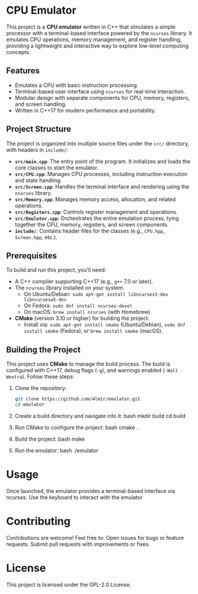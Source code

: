 # CPU Emulator

This project is a **CPU emulator** written in C++ that simulates a simple processor with a terminal-based interface powered by the `ncurses` library. It emulates CPU operations, memory management, and register handling, providing a lightweight and interactive way to explore low-level computing concepts.

## Features
- Emulates a CPU with basic instruction processing.
- Terminal-based user interface using `ncurses` for real-time interaction.
- Modular design with separate components for CPU, memory, registers, and screen handling.
- Written in C++17 for modern performance and portability.

## Project Structure
The project is organized into multiple source files under the `src/` directory, with headers in `include/`:

- **`src/main.cpp`**: The entry point of the program. It initializes and loads the core classes to start the emulator.
- **`src/CPU.cpp`**: Manages CPU processes, including instruction execution and state handling.
- **`src/Screen.cpp`**: Handles the terminal interface and rendering using the `ncurses` library.
- **`src/Memory.cpp`**: Manages memory access, allocation, and related operations.
- **`src/Registers.cpp`**: Controls register management and operations.
- **`src/Emulator.cpp`**: Orchestrates the entire emulation process, tying together the CPU, memory, registers, and screen components.
- **`include/`**: Contains header files for the classes (e.g., `CPU.hpp`, `Screen.hpp`, etc.).

## Prerequisites
To build and run this project, you’ll need:
- A C++ compiler supporting C++17 (e.g., `g++` 7.0 or later).
- The `ncurses` library installed on your system.
  - On Ubuntu/Debian: `sudo apt-get install libncurses5-dev libncursesw5-dev`
  - On Fedora: `sudo dnf install ncurses-devel`
  - On macOS: `brew install ncurses` (with Homebrew)
- **CMake** (version 3.10 or higher) for building the project.
  - Install via: `sudo apt-get install cmake` (Ubuntu/Debian), `sudo dnf install cmake` (Fedora), or `brew install cmake` (macOS).

## Building the Project
This project uses **CMake** to manage the build process. The build is configured with C++17, debug flags (`-g`), and warnings enabled (`-Wall -Wextra`). Follow these steps:

1. Clone the repository:
   ```bash
   git clone https://github.com/4lm1r/emulator.git
   cd emulator
   
2. Create a build directory and navigate into it:
   bash
   mkdir build
   cd build
   
3. Run CMake to configure the project:
   bash
   cmake ..
      
4. Build the project:
   bash
   make
   
5. Run the emulator:
   bash
   ./emulator

# Usage

  Once launched, the emulator provides a terminal-based interface via ncurses. Use the keyboard to
  interact with the emulator

# Contributing

  Contributions are welcome! Feel free to:
          Open issues for bugs or feature requests.
          Submit pull requests with improvements or fixes.

# License

  This project is licensed under the GPL-2.0 License.
